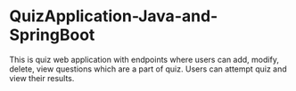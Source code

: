 # QuizApplication-Java-and-SpringBoot
This is quiz web application with endpoints where users can add, modify, delete, view questions which are a part of quiz. Users can attempt quiz and view their results.
